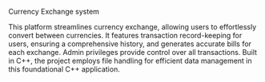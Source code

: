 Currency Exchange system

This platform streamlines currency exchange, allowing users to effortlessly convert between currencies. It features transaction record-keeping for users, ensuring a comprehensive history, and generates accurate bills for each exchange. Admin privileges provide control over all transactions. Built in C++, the project employs file handling for efficient data management in this foundational C++ application.
